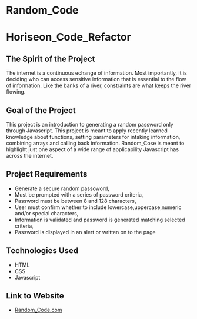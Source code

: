 # Random_Code

# Horiseon_Code_Refactor

## The Spirit of the Project

The internet is a continuous echange of information. Most importantly, it is deciding who can access sensitive information that is essential to the flow of information. Like the banks of a river, constraints are what keeps the river flowing.

## Goal of the Project

This project is an introduction to generating a random password only through Javascript. This project is meant to apply recently learned knowledge about functions, setting parameters for intaking information, combining arrays and calling back information. Random_Cose is meant to highlight just one aspect of a wide range of applicapility Javascript has across the internet.

## Project Requirements

- Generate a secure random passoword,
- Must be prompted with a series of password criteria,
- Password must be between 8 and 128 characters,
- User must confirm whether to include lowercase,uppercase,numeric and/or special characters,
- Information is validated and password is generated matching selected criteria,
- Password is displayed in an alert or written on to the page

## Technologies Used

- HTML
- CSS
- Javascript

## Link to Website

- [Random_Code.com](https://diaz-daniel.github.io/Random_Code/)
